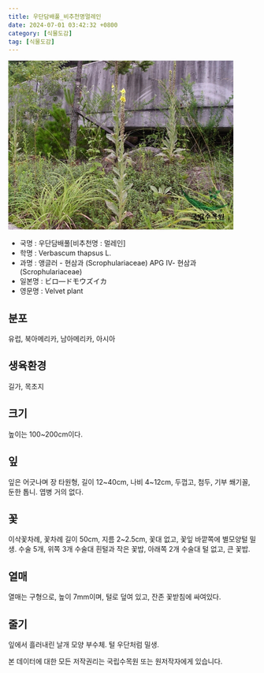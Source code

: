 ```yaml
---
title: 우단담배풀_비추천명멀레인
date: 2024-07-01 03:42:32 +0800
category: [식물도감]
tag: [식물도감]
---
```




![우단담배풀[비추천명 : 멀레인]](/assets/img/fileUpload/plants/basic/Scrophulariaceae/Verbascum/2462/2462_1_th2.jpg)
- 국명 : 우단담배풀[비추천명 : 멀레인]
- 학명 : Verbascum thapsus L.
- 과명 : 앵글러 - 현삼과 (Scrophulariaceae) APG Ⅳ- 현삼과 (Scrophulariaceae)
- 일본명 : ビロ―ドモウズイカ
- 영문명 : Velvet plant


## 분포
유럽, 북아메리카, 남아메리카, 아시아 
## 생육환경
길가, 목초지
## 크기
높이는 100~200cm이다.
## 잎
잎은 어긋나며 장 타원형, 길이 12~40cm, 나비 4~12cm, 두껍고, 첨두, 기부 쐐기꼴, 둔한 톱니. 엽병 거의 없다.
## 꽃
이삭꽃차례, 꽃차례 길이 50cm, 지름 2~2.5cm, 꽃대 없고, 꽃잎 바깥쪽에 별모양털 밀생. 수술 5개, 위쪽 3개 수술대 흰털과 작은 꽃밥, 아래쪽 2개 수술대 털 없고, 큰 꽃밥.
## 열매
열매는 구형으로, 높이 7mm이며, 털로 덮여 있고, 잔존 꽃받침에 싸여있다. 
## 줄기
잎에서 흘러내린 날개 모양 부수체. 털 우단처럼 밀생.






본 데이터에 대한 모든 저작권리는 국립수목원 또는 원저작자에게 있습니다.
